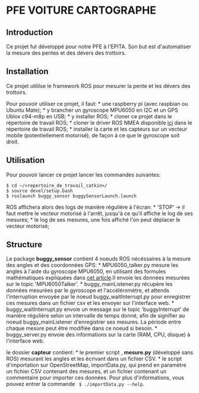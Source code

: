 PFE VOITURE CARTOGRAPHE
=======================

## Introduction
Ce projet fut développé pour notre PFE à l'EPITA.
Son but est d'automatiser la mesure des pentes et des dévers des trottoirs.

## Installation

Ce projet utililse le framework ROS pour mesurer la pente et les dévers des trottoirs.

Pour pouvoir utiliser ce projet, il faut: 
	* une raspberry pi (avec raspbian ou Ubuntu Mate);
	* y brancher un gyroscope MPU6050 en I2C et un GPS Ublox c94-m8p en USB;
	* y installer ROS;
	* cloner ce projet dans le répertoire de travail ROS;
	* cloner le driver ROS NMEA disponible [ici](https://github.com/ros-drivers/nmea_navsat_driver) dans le répertoire de travail ROS;
	* installer la carte et les capteurs sur un vecteur mobile (potentiellement motorisé), de façon à ce que le gyroscope soit droit.

## Utilisation
Pour pouvoir lancer ce projet lancer les commandes suivantes:
```
$ cd ~/<repertoire_de_travail_catkin>/
$ source devel/setup.bash
$ roslaunch buggy_sensor buggySensorLaunch.launch
```

ROS affichera alors des logs de manière régulière à l'écran:
	* 'STOP' -> il faut mettre le vecteur motorisé à l'arrêt, jusqu'à ce qu'il affiche le log de ses mesures;
	* le log de ses mesures, une fois affiché l'on peut déplacer le vecteur motorisé;

## Structure

Le package **buggy\_sensor** contient 4 noeuds ROS nécéssaires à la mesure des angles et des coordonnées GPS:
	* MPU6050\_talker.py mesure les angles à l'aide du gyroscope MPU6050, en utilisant des formules mathématiques expliquées dans [cet article](http://www.hobbytronics.co.uk/accelerometer-info).Il envoie les données mesurées sur le topic 'MPU6050Talker'.
	* buggy\_mainListener.py récupère les données mesurées par le gyroscope et l'accéléromètre, et attends l'interruption envoyée par le noeud buggy\_waitInterrupt.py pour enregistrer ces mesures dans un fichier csv et les envoyer sur l'interface web.
	* buggy\_waitInterrupt.py envoie un message sur le topic 'buggyInterrupt' de manière régulière selon un intervalle de temps donné, afin de signifier au noeud buggy\_mainListener d'enregistrer ses mesures. La période entre chaque mesure peut être modifiée dans ce noeud si besoin.
	* buggy\_server.py envoie des informations sur la carte (RAM, CPU, disque) à l'interface web.

le dossier **capteur** contient:
	* le premier script , **mesure.py** (développé sans ROS) mesurant les angles et les écrivant dans un fichier CSV.
	* le script d'importation sur OpenStreetMap, importData.py, qui prend en paramètre un fichier CSV contenant des mesures, et un fichier contenant un commentaire pour importer ces données. Pour plus d'informations, vous pouvez entrer la commande ``` $ ./importData.py --help```.
